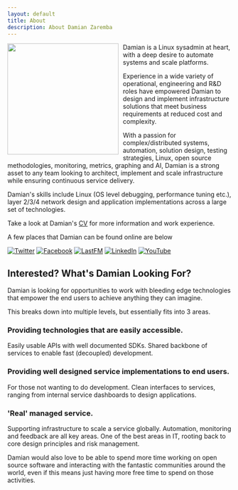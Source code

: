 ```yaml
---
layout: default
title: About
description: About Damian Zaremba
---
```

<img src="https://s.gravatar.com/avatar/5eb437aa4368d29386cb6f0ed8e6c5b4?s=250" style="float: left; height: 250px; margin-right: 10px" />

Damian is a Linux sysadmin at heart, with a deep desire to automate systems and scale platforms.

Experience in a wide variety of operational, engineering and R&D roles have empowered Damian to design and implement infrastructure solutions that meet business requirements at reduced cost and complexity.

With a passion for complex/distributed systems, automation, solution design, testing strategies, Linux, open source methodologies, monitoring, metrics, graphing and AI, Damian is a strong asset to any team looking to architect, implement and scale infrastructure while ensuring continuous service delivery.

Damian's skills include Linux (OS level debugging, performance tuning etc.), layer 2/3/4 network design and application implementations across a large set of technologies.

Take a look at Damian's [CV](/cv) for more information and work experience.

A few places that Damian can be found online are below

[![Twitter](/assests/images/logos/twitter.png)](http://twitter.com/DamianZaremba)
[![Facebook](/assests/images/logos/facebook.png)](http://facebook.com/DamianZaremba)
[![LastFM](/assests/images/logos/lastfm.png)](http://lastfm.com/user/DamianZaremba4)
[![LinkedIn](/assests/images/logos/linkedin.png)](http://uk.linkedin.com/in/damianzaremba)
[![YouTube](/assests/images/logos/youtube.png)](http://www.youtube.com/user/DamianZaremba)

Interested? What's Damian Looking For?
--------------------------------------
Damian is looking for opportunities to work with bleeding edge technologies that
empower the end users to achieve anything they can imagine.

This breaks down into multiple levels, but essentially fits into 3 areas.

### Providing technologies that are easily accessible.
Easily usable APIs with well documented SDKs. Shared backbone of services to enable fast (decoupled) development.

### Providing well designed service implementations to end users.
For those not wanting to do development. Clean interfaces to services, ranging from internal service dashboards to design applications.

### 'Real' managed service.
Supporting infrastructure to scale a service globally. Automation, monitoring and feedback are all key areas. One of the best areas in IT, rooting back to core design principles and risk management.


Damian would also love to be able to spend more time working on open source software and interacting with the fantastic communities around the world, even if this means just having more free time to spend on those activities.